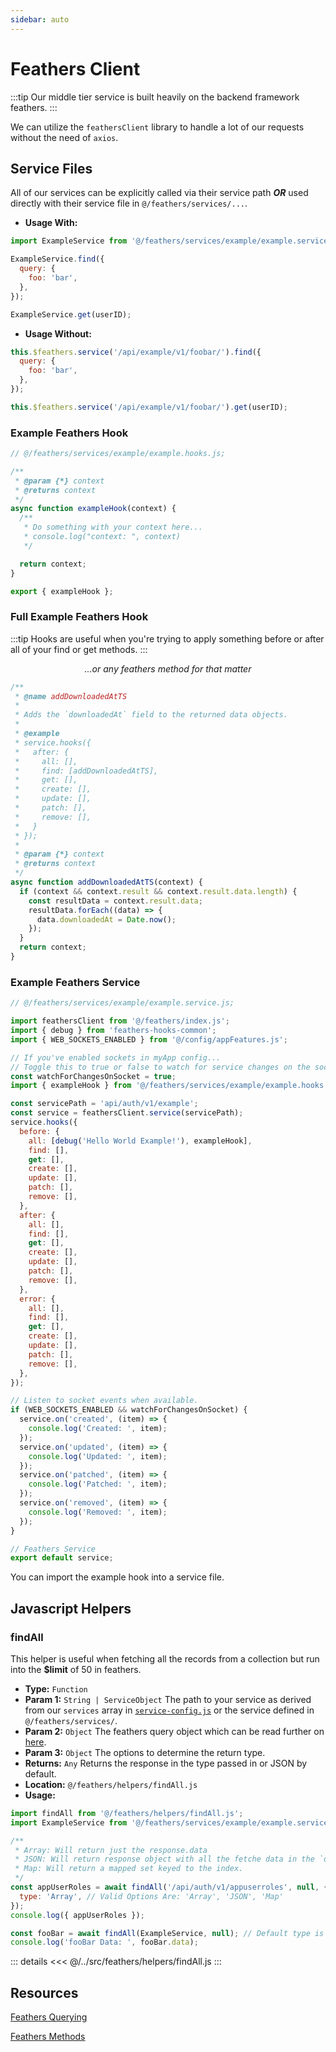 ```yaml
---
sidebar: auto
---
```


# Feathers Client

:::tip
Our middle tier service is built heavily on the backend framework feathers.
:::

We can utilize the `feathersClient` library to handle a lot of our requests without the need of `axios`.

## Service Files

All of our services can be explicitly called via their service path **_OR_** used directly with their service file in `@/feathers/services/...`.

- **Usage With:**

```js
import ExampleService from '@/feathers/services/example/example.service.js';

ExampleService.find({
  query: {
    foo: 'bar',
  },
});

ExampleService.get(userID);
```

- **Usage Without:**

```js
this.$feathers.service('/api/example/v1/foobar/').find({
  query: {
    foo: 'bar',
  },
});

this.$feathers.service('/api/example/v1/foobar/').get(userID);
```

### Example Feathers Hook

```js
// @/feathers/services/example/example.hooks.js;

/**
 * @param {*} context
 * @returns context
 */
async function exampleHook(context) {
  /**
   * Do something with your context here...
   * console.log("context: ", context)
   */

  return context;
}

export { exampleHook };
```

### Full Example Feathers Hook

:::tip
Hooks are useful when you're trying to apply something before or after all of your find or get methods.
:::

<center><i>...or any feathers method for that matter</i></center>

```js
/**
 * @name addDownloadedAtTS
 *
 * Adds the `downloadedAt` field to the returned data objects.
 *
 * @example
 * service.hooks({
 *   after: {
 *     all: [],
 *     find: [addDownloadedAtTS],
 *     get: [],
 *     create: [],
 *     update: [],
 *     patch: [],
 *     remove: [],
 *   }
 * });
 *
 * @param {*} context
 * @returns context
 */
async function addDownloadedAtTS(context) {
  if (context && context.result && context.result.data.length) {
    const resultData = context.result.data;
    resultData.forEach((data) => {
      data.downloadedAt = Date.now();
    });
  }
  return context;
}
```

### Example Feathers Service

```js
// @/feathers/services/example/example.service.js;

import feathersClient from '@/feathers/index.js';
import { debug } from 'feathers-hooks-common';
import { WEB_SOCKETS_ENABLED } from '@/config/appFeatures.js';

// If you've enabled sockets in myApp config...
// Toggle this to true or false to watch for service changes on the socket.
const watchForChangesOnSocket = true;
import { exampleHook } from '@/feathers/services/example/example.hooks.js';

const servicePath = 'api/auth/v1/example';
const service = feathersClient.service(servicePath);
service.hooks({
  before: {
    all: [debug('Hello World Example!'), exampleHook],
    find: [],
    get: [],
    create: [],
    update: [],
    patch: [],
    remove: [],
  },
  after: {
    all: [],
    find: [],
    get: [],
    create: [],
    update: [],
    patch: [],
    remove: [],
  },
  error: {
    all: [],
    find: [],
    get: [],
    create: [],
    update: [],
    patch: [],
    remove: [],
  },
});

// Listen to socket events when available.
if (WEB_SOCKETS_ENABLED && watchForChangesOnSocket) {
  service.on('created', (item) => {
    console.log('Created: ', item);
  });
  service.on('updated', (item) => {
    console.log('Updated: ', item);
  });
  service.on('patched', (item) => {
    console.log('Patched: ', item);
  });
  service.on('removed', (item) => {
    console.log('Removed: ', item);
  });
}

// Feathers Service
export default service;
```

You can import the example hook into a service file.

## Javascript Helpers

### findAll

This helper is useful when fetching all the records from a collection but run into the **$limit** of 50 in feathers.

- **Type:** `Function`
- **Param 1:** `String | ServiceObject` The path to your service as derived from our `services` array in [`service-config.js`](https://dev.azure.com/cdcr/CDCR-EIS-MiddleTier-Templates/_git/database-template?path=%2Fsrc%2Fservice-config.js) or the service defined in `@/feathers/services/`.
- **Param 2:** `Object` The feathers query object which can be read further on [here](https://docs.feathersjs.com/api/databases/querying.html).
- **Param 3:** `Object` The options to determine the return type.
- **Returns:** `Any` Returns the response in the type passed in or JSON by default.
- **Location:** `@/feathers/helpers/findAll.js`
- **Usage:**

```js
import findAll from '@/feathers/helpers/findAll.js';
import ExampleService from '@/feathers/services/example/example.service.js';

/**
 * Array: Will return just the response.data
 * JSON: Will return response object with all the fetche data in the `data` array.
 * Map: Will return a mapped set keyed to the index.
 */
const appUserRoles = await findAll('/api/auth/v1/appuserroles', null, {
  type: 'Array', // Valid Options Are: 'Array', 'JSON', 'Map'
});
console.log({ appUserRoles });

const fooBar = await findAll(ExampleService, null); // Default type is JSON
console.log('fooBar Data: ', fooBar.data);
```

::: details
<<< @/../src/feathers/helpers/findAll.js
:::

## Resources

[Feathers Querying](https://docs.feathersjs.com/api/databases/querying.html)

[Feathers Methods](https://docs.feathersjs.com/api/services.html#service-methods)
